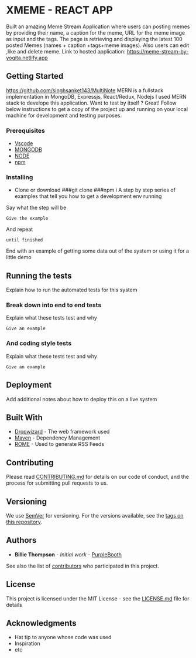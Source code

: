 # XMEME - REACT APP 

Built an amazing Meme Stream Application where users can posting memes by providing their name, a caption for the meme, URL for the meme image as input and the tags.
The page is retrieving and displaying the latest 100 posted Memes (names + caption +tags+meme images). Also users can edit ,like and delete meme.
Link to hosted application:
https://meme-stream-by-yogita.netlify.app
## Getting Started

https://github.com/singhsanket143/MultiNote
MERN is a fullstack implementation in MongoDB, Expressjs, React/Redux, Nodejs 
I used MERN stack to develope this application.
Want to test by itself ? Great!
Follow below instructions to get a copy of the project up and running on your local machine for development and testing purposes. 

### Prerequisites
* [Vscode](https://code.visualstudio.com/docs)
* [MONGODB](https://gist.github.com/nrollr/9f523ae17ecdbb50311980503409aeb3)
* [NODE](https://nodejs.org/en/download/)
* [npm](https://nodejs.org/en/download/package-manager/)

### Installing
* Clone or   download
###git clone 
###npm i
A step by step series of examples that tell you how to get a development env running

Say what the step will be

```
Give the example
```

And repeat

```
until finished
```

End with an example of getting some data out of the system or using it for a little demo

## Running the tests

Explain how to run the automated tests for this system

### Break down into end to end tests

Explain what these tests test and why

```
Give an example
```

### And coding style tests

Explain what these tests test and why

```
Give an example
```

## Deployment

Add additional notes about how to deploy this on a live system

## Built With

* [Dropwizard](http://www.dropwizard.io/1.0.2/docs/) - The web framework used
* [Maven](https://maven.apache.org/) - Dependency Management
* [ROME](https://rometools.github.io/rome/) - Used to generate RSS Feeds

## Contributing

Please read [CONTRIBUTING.md](https://gist.github.com/PurpleBooth/b24679402957c63ec426) for details on our code of conduct, and the process for submitting pull requests to us.

## Versioning

We use [SemVer](http://semver.org/) for versioning. For the versions available, see the [tags on this repository](https://github.com/your/project/tags). 

## Authors

* **Billie Thompson** - *Initial work* - [PurpleBooth](https://github.com/PurpleBooth)

See also the list of [contributors](https://github.com/your/project/contributors) who participated in this project.

## License

This project is licensed under the MIT License - see the [LICENSE.md](LICENSE.md) file for details

## Acknowledgments

* Hat tip to anyone whose code was used
* Inspiration
* etc


